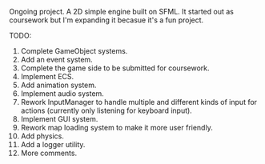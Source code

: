 Ongoing project. A 2D simple engine built on SFML. It started out as coursework but I'm expanding it becasue it's a fun project. 

TODO:
1. Complete GameObject systems.
2. Add an event system.
3. Complete the game side to be submitted for coursework.
4. Implement ECS.
5. Add animation system.
6. Implement audio system.
7. Rework InputManager to handle multiple and different kinds of input for actions (currently only listening for keyboard input).
6. Implement GUI system.
8. Rework map loading system to make it more user friendly.
9. Add physics.
7. Add a logger utility.
9. More comments.
